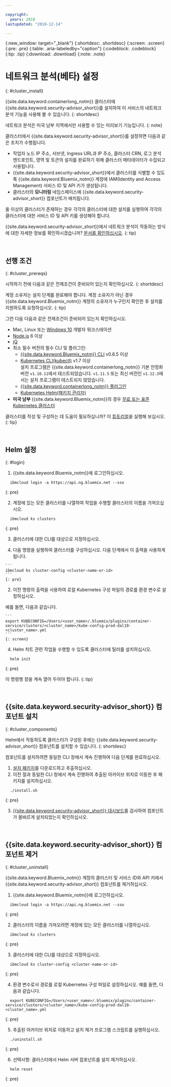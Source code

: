 ```yaml
---

copyright:
  years: 2018
lastupdated: "2018-12-14"

---
```


{:new_window: target="_blank"}
{:shortdesc: .shortdesc}
{:screen: .screen}
{:pre: .pre}
{:table: .aria-labeledby="caption"}
{:codeblock: .codeblock}
{:tip: .tip}
{:download: .download}
{:note: .note}

# 네트워크 분석(베타) 설정
{: #cluster_install}

{{site.data.keyword.containerlong_notm}} 클러스터에 {{site.data.keyword.security-advisor_short}}를 설치하여 이 서비스의 네트워크 분석 기능을 사용해 볼 수 있습니다.
{: shortdesc}

네트워크 분석은 미국 남부 지역에서만 사용할 수 있는 미리보기 기능입니다.
{: note}

클러스터에서 {{site.data.keyword.security-advisor_short}}를 설정하면 다음과 같은 조치가 수행됩니다.

* 작업자 노드 IP 주소, 서브넷, Ingress URL과 IP 주소, 클러스터 CRN, 로그 분석 엔드포인트, 영역 및 토큰의 설치를 완료하기 위해 클러스터 메타데이터가 수집되고 사용됩니다.
* {{site.data.keyword.security-advisor_short}}에서 클러스터를 식별할 수 있도록 {{site.data.keyword.Bluemix_notm}} 계정에 IAM(Identity and Access Management) 서비스 ID 및 API 키가 생성됩니다.
* 클러스터의 **모니터링** 네임스페이스에 {{site.data.keyword.security-advisor_short}} 컴포넌트가 배치됩니다.

둘 이상의 클러스터가 존재하는 경우 각각의 클러스터에 대한 설치를 실행하여 각각의 클러스터에 대한 서비스 ID 및 API 키를 생성해야 합니다.


{{site.data.keyword.security-advisor_short}}에서 네트워크 분석이 작동하는 방식에 대한 자세한 정보를 확인하시겠습니까? [문서를 확인하십시오](network-analytics.html).
{: tip}

</br>

## 선행 조건
{: #cluster_prereqs}

시작하기 전에 다음과 같은 전제조건이 준비되어 있는지 확인하십시오.
{: shortdesc}

계정 소유자는 설치 단계를 완료해야 합니다. 계정 소유자가 아닌 경우 {{site.data.keyword.Bluemix_notm}} 계정의 소유자가 누구인지 확인한 후 설치를 지원하도록 요청하십시오.
{: tip}

그런 다음 다음과 같은 전제조건이 준비되어 있는지 확인하십시오.

* Mac, Linux 또는 [Windows 10](https://win10faq.com/install-run-ubuntu-bash-windows-10/) 개발자 워크스테이션
* [Node.js](https://nodejs.org/en/) 6 이상
* [jQ](https://stedolan.github.io/jq/download/)
* 최소 필수 버전의 필수 CLI 및 플러그인:
  * [{{site.data.keyword.Bluemix_notm}} CLI](https://console.bluemix.net/docs/cli/reference/bluemix_cli/get_started.html#getting-started) v0.6.5 이상
  * [Kubernetes CLI(kubectl)](https://kubernetes.io/docs/tasks/tools/install-kubectl/) v1.7 이상</br> 설치 프로그램은 {{site.data.keyword.containerlong_notm}} 기본 안정화 버전 `v1.10.11`에서 테스트되었습니다. `v1.11.5` 또는 최신 버전인 `v1.12.3`에서는 설치 프로그램이 테스트되지 않았습니다.
  * [{{site.data.keyword.containerlong_notm}} 플러그인](https://console.bluemix.net/docs/containers/cs_cli_install.html#cs_cli_install)
  * [Kubernetes Helm(패키지 관리자)](https://docs.helm.sh/using_helm/#from-script)
* **미국 남부** {{site.data.keyword.Bluemix_notm}}의 경우 [무료 또는 표준 Kubernetes 클러스터](https://console.bluemix.net/containers-kubernetes/catalog/cluster)

클러스터를 작성 및 구성하는 데 도움이 필요하십니까? 이 [튜토리얼](/docs/containers/cs_tutorials.html#cs_cluster_tutorial)을 실행해 보십시오.
{: tip}

</br>

## Helm 설정
{: #login}

1.  {{site.data.keyword.Bluemix_notm}}에 로그인하십시오.

  ```
    ibmcloud login -a https://api.ng.bluemix.net --sso
  ```
  {: pre}

2.  계정에 있는 모든 클러스터를 나열하여 작업을 수행할 클러스터의 이름을 가져오십시오.

  ```
    ibmcloud ks clusters
  ```
  {: pre}

3.  클러스터에 대한 CLI를 대상으로 지정하십시오.

  1. 다음 명령을 실행하여 클러스터를 구성하십시오. 다음 단계에서 이 출력을 사용하게 됩니다.

    ```
    ibmcloud ks cluster-config <cluster-name-or-id>
    ```
    {: pre}

  2. 이전 명령의 출력을 사용하여 로컬 Kubernetes 구성 파일의 경로를 환경 변수로 설정하십시오.

  예를 들면, 다음과 같습니다.

    ```
    export KUBECONFIG=/Users/<user_name>/.bluemix/plugins/container-service/clusters/<cluster_name>/kube-config-prod-dal10-<cluster_name>.yml
    ```
    {: screen}

4.  Helm 차트 관련 작업을 수행할 수 있도록 클러스터에 틸러를 설치하십시오.

  ```
    helm init
  ```
  {: pre}

이 명령행 창을 계속 열어 두어야 합니다.
{: tip}

</br>

## {{site.data.keyword.security-advisor_short}} 컴포넌트 설치
{: #cluster_components}

Helm에서 작동하도록 클러스터가 구성된 후에는 {{site.data.keyword.security-advisor_short}} 컴포넌트를 설치할 수 있습니다.
{: shortdesc}


컴포넌트를 설치하려면 동일한 CLI 창에서 계속 진행하여 다음 단계를 완료하십시오.

1. [설치 패키지](https://github.com/IBM-Bluemix-Docs/security-advisor/blob/master/installation.tar.gz?raw=true)를 다운로드하고 추출하십시오.
2. 이전 절과 동일한 CLI 창에서 계속 진행하여 추출된 아카이브 위치로 이동한 후 패키지를 설치하십시오.

  ```
    ./install.sh
  ```
  {: pre}

3.  [{{site.data.keyword.security-advisor_short}} 대시보드](https://console.bluemix.net/security-advisor/#/dashboard)를 검사하여 컴포넌트가 올바르게 설치되었는지 확인하십시오.

</br>

## {{site.data.keyword.security-advisor_short}} 컴포넌트 제거
{: #cluster_uninstall}

{{site.data.keyword.Bluemix_notm}} 계정의 클러스터 및 서비스 ID와 API 키에서 {{site.data.keyword.security-advisor_short}} 컴포넌트를 제거하십시오.

1. {{site.data.keyword.Bluemix_notm}}에 로그인하십시오.

  ```
    ibmcloud login -a https://api.ng.bluemix.net --sso
  ```
  {: pre}

2. 클러스터의 이름을 가져오려면 계정에 있는 모든 클러스터를 나열하십시오.

  ```
    ibmcloud ks clusters
  ```
  {: pre}

3. 클러스터에 대한 CLI를 대상으로 지정하십시오.

  ```
    ibmcloud ks cluster-config <cluster-name-or-id>
  ```
  {: pre}

4. 환경 변수로서 경로를 로컬 Kubernetes 구성 파일로 설정하십시오. 예를 들면, 다음과 같습니다.

  ```
    export KUBECONFIG=/Users/<user_name>/.bluemix/plugins/container-service/clusters/<cluster_name>/kube-config-prod-dal10-<cluster_name>.yml
  ```
  {: pre}

5. 추출된 아카이브 위치로 이동하고 설치 제거 프로그램 스크립트를 실행하십시오.

  ```
    ./uninstall.sh
  ```
  {: pre}

6. 선택사항: 클러스터에서 Helm 서버 컴포넌트를 설치 제거하십시오.

  ```
    helm reset
  ```
  {: pre}
